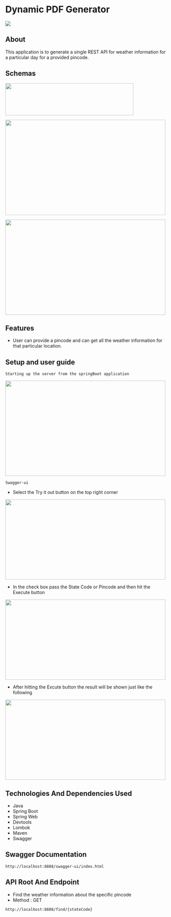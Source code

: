 # Dynamic PDF Generator

![](https://github.com/Suresh170411/FreightFox_Assignment/blob/main/ScreenShots/WeatherPincode/HeroImage_WP.jpg)

## About
This application is to generate a single REST API for weather information for a particular day for a provided pincode.

## Schemas
<p align="left">
  <img width="400" height="100" src="https://github.com/Suresh170411/FreightFox_Assignment/blob/main/ScreenShots/WeatherPincode/Schema_1.png">
</p>

<p align="left">
  <img width="500" height="297" src="https://github.com/Suresh170411/FreightFox_Assignment/blob/main/ScreenShots/WeatherPincode/Schema_2.png">
</p>

<p align="left">
  <img width="500" height="297" src="https://github.com/Suresh170411/FreightFox_Assignment/blob/main/ScreenShots/WeatherPincode/Schema_3.png">
</p>

## Features

- User can provide a pincode and can get all the weather information for that particular location.


## Setup and user guide
```
Starting up the server from the springBoot application
```
<p align="left">
  <img width="500" height="297" src="https://github.com/Suresh170411/FreightFox_Assignment/blob/main/ScreenShots/WeatherPincode/ServerRun_WP.png">
</p>

```
Swagger-ui
```
- Select the Try it out button on the top right corner
<p align="left">
  <img width="500" height="250" src="https://github.com/Suresh170411/FreightFox_Assignment/blob/main/ScreenShots/WeatherPincode/Swagger_1.png">
</p>

- In the check box pass the State Code or Pincode and then hit the Execute button
<p align="left">
  <img width="500" height="250" src="https://github.com/Suresh170411/FreightFox_Assignment/blob/main/ScreenShots/WeatherPincode/Swagger_2.png">
</p>

- After hitting the Excute button the result will be shown just like the following
<p align="left">
  <img width="500" height="250" src="https://github.com/Suresh170411/FreightFox_Assignment/blob/main/ScreenShots/WeatherPincode/Swagger_3.png">
</p>


## Technologies And Dependencies Used
- Java
- Spring Boot
- Spring Web
- Devtools
- Lombok
- Maven
- Swagger

## Swagger Documentation
```
http://localhost:8888/swagger-ui/index.html
```

## API Root And Endpoint

- Find the weather information about the specific pincode
- Method : GET
```
http://localhost:8888/find/{stateCode}
```
